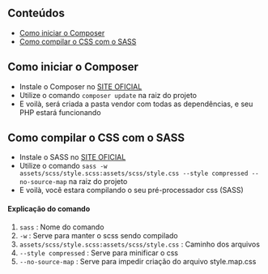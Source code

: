## Conteúdos

- [Como iniciar o Composer](#como-iniciar-o-composer)
- [Como compilar o CSS com o SASS](#como-compilar-o-css-com-o-sass)


## Como iniciar o Composer

- Instale o Composer no [SITE OFICIAL](https://getcomposer.org/)
- Utilize o comando `composer update` na raiz do projeto
- E voilà, será criada a pasta vendor com todas as dependências, e seu PHP estará funcionando

## Como compilar o CSS com o SASS

- Instale o SASS no [SITE OFICIAL](https://sass-lang.com/)
- Utilize o comando `sass -w assets/scss/style.scss:assets/scss/style.css --style compressed --no-source-map` na raiz do projeto
- E voilà, você estara compilando o seu pré-processador css (SASS)

#### Explicação do comando

1. `sass` : Nome do comando
2. `-w` : Serve para manter o scss sendo compilado
3. `assets/scss/style.scss:assets/scss/style.css` : Caminho dos arquivos
4. `--style compressed` : Serve para minificar o css
5. `--no-source-map` : Serve para impedir criação do arquivo style.map.css